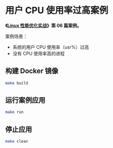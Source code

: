 # 用户 CPU 使用率过高案例

**《[Linux 性能优化实战](https://time.geekbang.org/column/intro/140)》第 06 篇案例。**

案例场景：

* 系统的用户 CPU 使用率（usr%）过高
* 没有 CPU 使用率高的进程

## 构建 Docker 镜像

```sh
make build
```

## 运行案例应用

```sh
make run
```

## 停止应用

```sh
make clean
```
